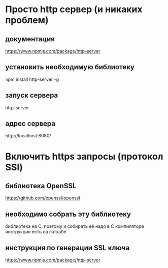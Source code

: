 # Просто http сервер (и никаких проблем)

## документация
https://www.npmjs.com/package/http-server


## установить необходимую библиотеку
npm install http-server -g


## запуск сервера 
http-server


## адрес сервера
http://localhost:8080/



# Включить https запросы (протокол SSl)

## библиотека OpenSSL
https://github.com/openssl/openssl

## необходимо собрать эту библиотеку
библиотека на C, поэтому и собирать её надо в С компиляторе
инструкции есть на гитхабе

## инструкция по генерации SSL ключа
https://www.npmjs.com/package/http-server


## 


